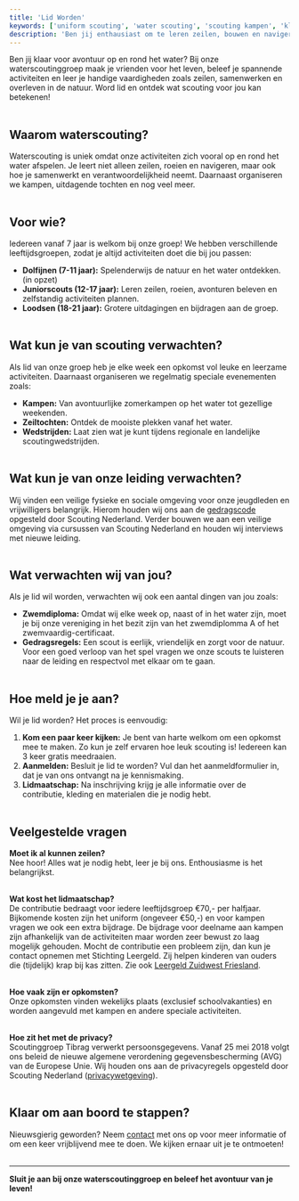 ```yaml
---
title: 'Lid Worden'
keywords: ['uniform scouting', 'water scouting', 'scouting kampen', 'kleding scouting', 'scouting groepen nederland', 'scouting benodigdheden', 'activiteiten scouting', 'contributie scouting', 'lid worden scouting', 'tibrag lid worden']
description: 'Ben jij enthausiast om te leren zeilen, bouwen en navigeren. Hier leer je hoe jij je hiervoor op kan geven bij scoutinggroep TIBRAG Sneek.'
---
```


Ben jij klaar voor avontuur op en rond het water? Bij onze waterscoutinggroep maak je vrienden voor het leven, beleef je spannende activiteiten en leer je handige vaardigheden zoals zeilen, samenwerken en overleven in de natuur. Word lid en ontdek wat scouting voor jou kan betekenen!<br><br>

## Waarom waterscouting?  

Waterscouting is uniek omdat onze activiteiten zich vooral op en rond het water afspelen. Je leert niet alleen zeilen, roeien en navigeren, maar ook hoe je samenwerkt en verantwoordelijkheid neemt. Daarnaast organiseren we kampen, uitdagende tochten en nog veel meer.<br><br>

## Voor wie?  

Iedereen vanaf 7 jaar is welkom bij onze groep! We hebben verschillende leeftijdsgroepen, zodat je altijd activiteiten doet die bij jou passen:  
- **Dolfijnen (7-11 jaar):** Spelenderwijs de natuur en het water ontdekken. (in opzet)
- **Juniorscouts (12-17 jaar):** Leren zeilen, roeien, avonturen beleven en zelfstandig activiteiten plannen.
- **Loodsen (18-21 jaar):** Grotere uitdagingen en bijdragen aan de groep.<br><br>

## Wat kun je van scouting verwachten?  

Als lid van onze groep heb je elke week een opkomst vol leuke en leerzame activiteiten. Daarnaast organiseren we regelmatig speciale evenementen zoals:  
- **Kampen:** Van avontuurlijke zomerkampen op het water tot gezellige weekenden.  
- **Zeiltochten:** Ontdek de mooiste plekken vanaf het water.  
- **Wedstrijden:** Laat zien wat je kunt tijdens regionale en landelijke scoutingwedstrijden.<br><br>

## Wat kun je van onze leiding verwachten?

Wij vinden een veilige fysieke en sociale omgeving voor onze jeugdleden en vrijwilligers belangrijk. Hierom houden wij ons aan de [gedragscode](https://www.scouting.nl/assets/uploads/doorzoekbareBestanden/06.Ondersteuning/Veiligheid/Sociale%20veiligheid/Gedragscode.pdf) opgesteld door Scouting Nederland. Verder bouwen we aan een veilige omgeving via cursussen van Scouting Nederland en houden wij interviews met nieuwe leiding.<br><br>

## Wat verwachten wij van jou?  

Als je lid wil worden, verwachten wij ook een aantal dingen van jou zoals:  
- **Zwemdiploma:** Omdat wij elke week op, naast of in het water zijn, moet je bij onze vereniging in het bezit zijn van het zwemdiplomma A of het zwemvaardig-certificaat.
- **Gedragsregels:** Een scout is eerlijk, vriendelijk en zorgt voor de natuur. Voor een goed verloop van het spel vragen we onze scouts te luisteren naar de leiding en respectvol met elkaar om te gaan.<br><br>


## Hoe meld je je aan?  

Wil je lid worden? Het proces is eenvoudig:  
1. **Kom een paar keer kijken:** Je bent van harte welkom om een opkomst mee te maken. Zo kun je zelf ervaren hoe leuk scouting is! Iedereen kan 3 keer gratis meedraaien.
2. **Aanmelden:** Besluit je lid te worden? Vul dan het aanmeldformulier in, dat je van ons ontvangt na je kennismaking.  
3. **Lidmaatschap:** Na inschrijving krijg je alle informatie over de contributie, kleding en materialen die je nodig hebt.<br><br>

## Veelgestelde vragen  

**Moet ik al kunnen zeilen?**  
Nee hoor! Alles wat je nodig hebt, leer je bij ons. Enthousiasme is het belangrijkst.<br><br>

**Wat kost het lidmaatschap?**  
De contributie bedraagt voor iedere leeftijdsgroep €70,- per halfjaar. Bijkomende kosten zijn het uniform (ongeveer €50,-)  en voor kampen vragen we ook een extra bijdrage. 
De bijdrage voor deelname aan kampen zijn afhankelijk van de activiteiten maar worden zeer bewust zo laag mogelijk gehouden.
Mocht de contributie een probleem zijn, dan kun je contact opnemen met Stichting Leergeld. Zij helpen kinderen van ouders die (tijdelijk) krap bij kas zitten. Zie ook [Leergeld Zuidwest Friesland](https://leergeldzwf.nl/).<br><br>

**Hoe vaak zijn er opkomsten?**  
Onze opkomsten vinden wekelijks plaats (exclusief schoolvakanties) en worden aangevuld met kampen en andere speciale activiteiten.<br><br>

**Hoe zit het met de privacy?**  
Scoutinggroep Tibrag verwerkt persoonsgegevens. Vanaf 25 mei 2018 volgt ons beleid de nieuwe algemene verordening gegevensbescherming (AVG) van de Europese Unie.
Wij houden ons aan de privacyregels opgesteld door Scouting Nederland ([privacywetgeving](https://www.scouting.nl/bestuur/juridisch/privacywetgeving)).<br><br>


## Klaar om aan boord te stappen?
Nieuwsgierig geworden? Neem [contact](https://tibrag.nl/contact) met ons op voor meer informatie of om een keer vrijblijvend mee te doen. We kijken ernaar uit je te ontmoeten!<br><br>

---

**Sluit je aan bij onze waterscoutinggroep en beleef het avontuur van je leven!**  
